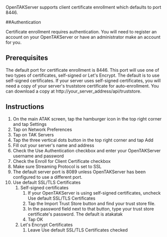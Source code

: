 OpenTAKServer supports client certificate enrollment which defaults to port 8446.

##Authentication

Certificate enrollment requires authentication. You will need to register an account on your OpenTAKServer or
have an administrator make an account for you.

## Prerequisites

The default port for certificate enrollment is 8446. This port will use one of two types of certificates, self-signed 
or Let's Encrypt. The default is to use self-signed certificates. If your server uses self-signed certificates, you will need
a copy of your server's truststore certificate for auto-enrollment. You can download a copy at http://your_server_address/api/truststore.

## Instructions

1. On the main ATAK screen, tap the hamburger icon in the top right corner and tap Settings
2. Tap on Network Preferences
3. Tap on TAK Servers
4. Tap the three vertical dots button in the top right corner and tap Add
5. Fill out your server's name and address
6. Check the Use Authentication checkbox and enter your OpenTAKServer username and password
7. Check the Enroll for Client Certificate checkbox
8. Make sure Streaming Protocol is set to SSL
9. The default server port is 8089 unless OpenTAKServer has been configured to use a different port.
10. Use default SSL/TLS Certificates
    1. Self-signed certificates
        1. If your OpenTAKServer is using self-signed certificates, uncheck Use default SSL/TLS Certificates
        2. Tap the Import Trust Store button and find your trust store file.
        3. In the password field next to that button, type your trust store certificate's password. The default is atakatak
        4. Tap OK
    2. Let's Encrypt Certificates
        1. Leave Use default SSL/TLS Certificates checked